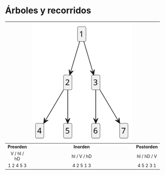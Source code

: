 # Árboles y recorridos

<div align=center>

||![](/images/arboles002.svg)||
|:-:|:-:|:-:|
**Preorden**|**Inorden**|**Postorden**
V / hI / hD|hI / V / hD|hI / hD / V
1 2 4 5 3|4 2 5 1 3|4 5 2 3 1

</div>
